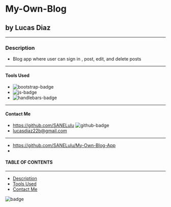 # My-Own-Blog

## by Lucas Diaz

---

### Description

- Blog app where user can sign in , post, edit, and delete posts

---

#### Tools Used

- <img src='https://img.shields.io/badge/bootstrap-blueviolet' alt="bootstrap-badge">
- <img src='https://img.shields.io/badge/js-yellow' alt="js-badge">
- <img src='https://img.shields.io/badge/handlebars-orange' alt="handlebars-badge">

---

#### Contact Me

- https://github.com/SANELulu <img src='https://img.shields.io/badge/github-SANELulu-orange' alt="github-badge">
- lucasdiaz22b@gmail.com

---

- https://github.com/SANELulu/My-Own-Blog-App
-

#### TABLE OF CONTENTS

---

- [Description](#description)
- [Tools Used](#tools-used)
- [Contact Me](#contact-Me)

<img src='https://img.shields.io/github/last-commit/SANELulu/My-Own-Blog-App?style=plastic' alt="badge">
